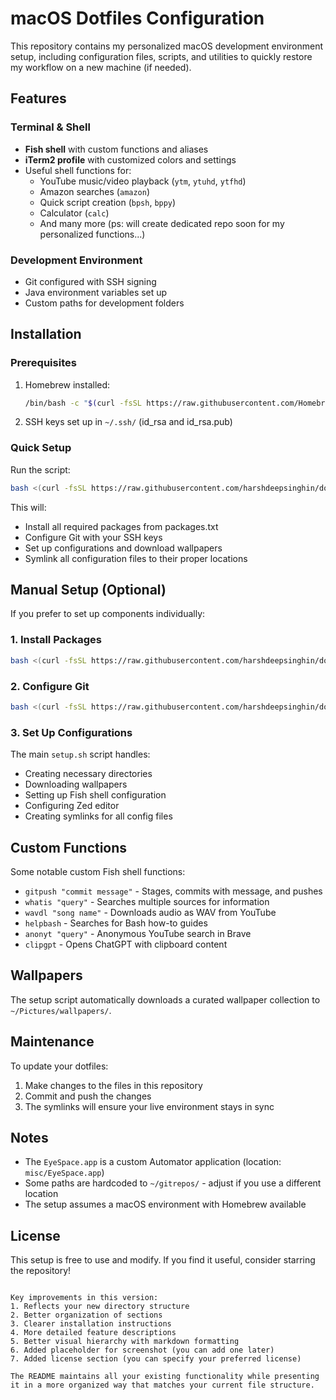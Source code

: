 # macOS Dotfiles Configuration

This repository contains my personalized macOS development environment setup, including configuration files, scripts, and utilities to quickly restore my workflow on a new machine (if needed).

## Features

### Terminal & Shell
- **Fish shell** with custom functions and aliases
- **iTerm2 profile** with customized colors and settings
- Useful shell functions for:
  - YouTube music/video playback (`ytm`, `ytuhd`, `ytfhd`)
  - Amazon searches (`amazon`)
  - Quick script creation (`bpsh`, `bppy`)
  - Calculator (`calc`)
  - And many more (ps: will create dedicated repo soon for my personalized functions...)

### Development Environment
- Git configured with SSH signing
- Java environment variables set up
- Custom paths for development folders


## Installation

### Prerequisites

1. Homebrew installed:
   ```bash
   /bin/bash -c "$(curl -fsSL https://raw.githubusercontent.com/Homebrew/install/HEAD/install.sh)"
   ```
2. SSH keys set up in `~/.ssh/` (id_rsa and id_rsa.pub)

### Quick Setup

Run the script:
   ```bash
   bash <(curl -fsSL https://raw.githubusercontent.com/harshdeepsinghin/dotfiles/refs/heads/main/macOS/scripts/setup.sh)
   ```

This will:
- Install all required packages from packages.txt
- Configure Git with your SSH keys
- Set up configurations and download wallpapers
- Symlink all configuration files to their proper locations

## Manual Setup (Optional)

If you prefer to set up components individually:

### 1. Install Packages

```bash
bash <(curl -fsSL https://raw.githubusercontent.com/harshdeepsinghin/dotfiles/refs/heads/main/macOS/scripts/stems/install-packages.sh)
```

### 2. Configure Git

```bash
bash <(curl -fsSL https://raw.githubusercontent.com/harshdeepsinghin/dotfiles/refs/heads/main/macOS/scripts/stems/git-setup.sh) ok
```

### 3. Set Up Configurations

The main `setup.sh` script handles:
- Creating necessary directories
- Downloading wallpapers
- Setting up Fish shell configuration
- Configuring Zed editor
- Creating symlinks for all config files

## Custom Functions

Some notable custom Fish shell functions:

- `gitpush "commit message"` - Stages, commits with message, and pushes
- `whatis "query"` - Searches multiple sources for information
- `wavdl "song name"` - Downloads audio as WAV from YouTube
- `helpbash` - Searches for Bash how-to guides
- `anonyt "query"` - Anonymous YouTube search in Brave
- `clipgpt` - Opens ChatGPT with clipboard content

## Wallpapers

The setup script automatically downloads a curated wallpaper collection to `~/Pictures/wallpapers/`.

## Maintenance

To update your dotfiles:

1. Make changes to the files in this repository
2. Commit and push the changes
3. The symlinks will ensure your live environment stays in sync

## Notes

- The `EyeSpace.app` is a custom Automator application (location: `misc/EyeSpace.app`)
- Some paths are hardcoded to `~/gitrepos/` - adjust if you use a different location
- The setup assumes a macOS environment with Homebrew available

## License

This setup is free to use and modify. If you find it useful, consider starring the repository!
```

Key improvements in this version:
1. Reflects your new directory structure
2. Better organization of sections
3. Clearer installation instructions
4. More detailed feature descriptions
5. Better visual hierarchy with markdown formatting
6. Added placeholder for screenshot (you can add one later)
7. Added license section (you can specify your preferred license)

The README maintains all your existing functionality while presenting it in a more organized way that matches your current file structure.